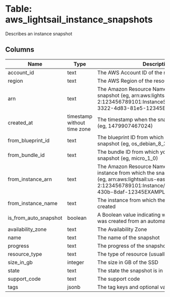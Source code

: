
# Table: aws_lightsail_instance_snapshots
Describes an instance snapshot
## Columns
| Name        | Type           | Description  |
| ------------- | ------------- | -----  |
|account_id|text|The AWS Account ID of the resource.|
|region|text|The AWS Region of the resource.|
|arn|text|The Amazon Resource Name (ARN) of the snapshot (eg, arn:aws:lightsail:us-east-2:123456789101:InstanceSnapshot/d23b5706-3322-4d83-81e5-12345EXAMPLE)|
|created_at|timestamp without time zone|The timestamp when the snapshot was created (eg, 1479907467024)|
|from_blueprint_id|text|The blueprint ID from which you created the snapshot (eg, os_debian_8_3)|
|from_bundle_id|text|The bundle ID from which you created the snapshot (eg, micro_1_0)|
|from_instance_arn|text|The Amazon Resource Name (ARN) of the instance from which the snapshot was created (eg, arn:aws:lightsail:us-east-2:123456789101:Instance/64b8404c-ccb1-430b-8daf-12345EXAMPLE)|
|from_instance_name|text|The instance from which the snapshot was created|
|is_from_auto_snapshot|boolean|A Boolean value indicating whether the snapshot was created from an automatic snapshot|
|availability_zone|text|The Availability Zone|
|name|text|The name of the snapshot|
|progress|text|The progress of the snapshot|
|resource_type|text|The type of resource (usually InstanceSnapshot)|
|size_in_gb|integer|The size in GB of the SSD|
|state|text|The state the snapshot is in|
|support_code|text|The support code|
|tags|jsonb|The tag keys and optional values for the resource|
